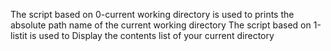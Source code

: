The script based on 0-current working directory is used to prints the absolute path name of the current working directory
The script based on 1-listit is used to Display the contents list of your current directory
